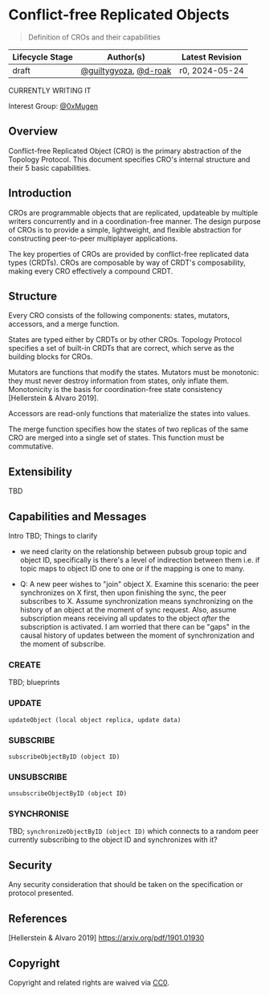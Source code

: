 # Conflict-free Replicated Objects

> Definition of CROs and their capabilities

| Lifecycle Stage | Author(s)                 | Latest Revision |
|-----------------|---------------------------|-----------------|
| draft           | [@guiltygyoza](https://github.com/guiltygyoza), [@d-roak](https://github.com/d-roak) | r0, 2024-05-24  |

CURRENTLY WRITING IT

Interest Group: [@0xMugen](https://github.com/0xMugen)

## Overview
Conflict-free Replicated Object (CRO) is the primary abstraction of the Topology Protocol. This document specifies CRO's internal structure and their 5 basic capabilities.

## Introduction
CROs are programmable objects that are replicated, updateable by multiple writers concurrently and in a coordination-free manner. The design purpose of CROs is to provide a simple, lightweight, and flexible abstraction for constructing peer-to-peer multiplayer applications.

The key properties of CROs are provided by conflict-free replicated data types (CRDTs). CROs are composable by way of CRDT's composability, making every CRO effectively a compound CRDT.

## Structure
Every CRO consists of the following components: states, mutators, accessors, and a merge function.

States are typed either by CRDTs or by other CROs. Topology Protocol specifies a set of built-in CRDTs that are correct, which serve as the building blocks for CROs.

Mutators are functions that modify the states. Mutators must be monotonic: they must never destroy information from states, only inflate them. Monotonicity is the basis for coordination-free state consistency [Hellerstein & Alvaro 2019].

Accessors are read-only functions that materialize the states into values.

The merge function specifies how the states of two replicas of the same CRO are merged into a single set of states. This function must be commutative.

## Extensibility
TBD

## Capabilities and Messages
Intro TBD; Things to clarify

- we need clarity on the relationship between pubsub group topic and object ID, specifically is there's a level of indirection between them i.e. if topic maps to object ID one to one or if the mapping is one to many.

- Q: A new peer wishes to "join" object X. Examine this scenario: the peer synchronizes on X first, then upon finishing the sync, the peer subscribes to X. Assume synchronization means synchronizing on the history of an object at the moment of sync request. Also, assume subscription means receiving all updates to the object *after* the subscription is activated. I am worried that there can be "gaps" in the causal history of updates between the moment of synchronization and the moment of subscribe.

### CREATE
TBD; blueprints

### UPDATE
`updateObject (local object replica, update data)`

### SUBSCRIBE
`subscribeObjectByID (object ID)`

### UNSUBSCRIBE
`unsubscribeObjectByID (object ID)`

### SYNCHRONISE
TBD; `synchronizeObjectByID (object ID)` which connects to a random peer currently subscribing to the object ID and synchronizes with it?

## Security

Any security consideration that should be taken on the specification or protocol presented.

## References

[Hellerstein & Alvaro 2019] https://arxiv.org/pdf/1901.01930

## Copyright

Copyright and related rights are waived via [CC0](https://creativecommons.org/publicdomain/zero/1.0/).
